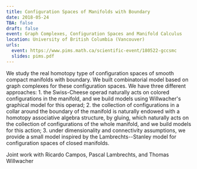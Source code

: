 ```yaml
---
title: Configuration Spaces of Manifolds with Boundary
date: 2018-05-24
TBA: false
draft: false
event: Graph Complexes, Configuration Spaces and Manifold Calculus
location: University of British Columbia (Vancouver)
urls:
  event: https://www.pims.math.ca/scientific-event/180522-gccsmc
  slides: pims.pdf
---
```


We study the real homotopy type of configuration spaces of smooth compact manifolds with boundary. We built combinatorial model based on graph complexes for these configuration spaces. We have three different approaches: 1. the Swiss-Cheese operad naturally acts on colored configurations in the manifold, and we build models using Willwacher's graphical model for this operad; 2. the collection of configurations in a collar around the boundary of the manifold is naturally endowed with a homotopy associative algebra structure, by gluing, which naturally acts on the collection of configurations of the whole manifold, and we build models for this action; 3. under dimensionality and connectivity assumptions, we provide a small model inspired by the Lambrechts--Stanley model for configuration spaces of closed manifolds.

Joint work with Ricardo Campos, Pascal Lambrechts, and Thomas Willwacher
